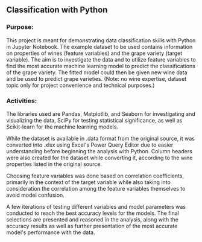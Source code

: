 ## Classification with Python
### Purpose:
This project is meant for demonstrating data classification skills with Python in Jupyter Notebook. The example dataset to be used contains information on properties of wines (feature variables) and the grape variety (target variable). The aim is to investigate the data and to utilize feature variables to find the most accurate machine learning model to predict the classifications of the grape variety. The fitted model could then be given new wine data and be used to predict grape varieties. (Note: no wine expertise, dataset topic only for project convenience and technical purposes.)
### Activities:
The libraries used are Pandas, Matplotlib, and Seaborn for investigating and visualizing the data, SciPy for testing statistical significance, as well as Scikit-learn for the machine learning models.

While the dataset is available in .data format from the original source, it was converted into .xlsx using Excel's Power Query Editor due to easier understanding before beginning the analysis with Python. Column headers were also created for the dataset while converting it, according to the wine properties listed in the original source.

Choosing feature variables was done based on correlation coefficients, primarily in the context of the target variable while also taking into consideration the correlation among the feature variables themselves to avoid model confusion.

A few iterations of testing different variables and model parameters was conducted to reach the best accuracy levels for the models. The final selections are presented and reasoned in the analysis, along with the accuracy results as well as further presentation of the most accurate model's performance with the data.
